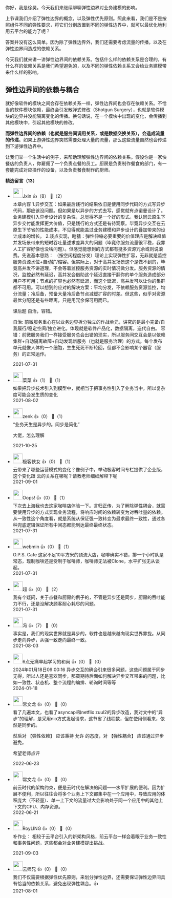 你好，我是徐昊。今天我们来继续聊聊弹性边界对业务建模的影响。

上节课我们介绍了弹性边界的概念，以及弹性优先原则。照此来看，我们是不是按照组件不同的弹性要求，将它们分别放置到不同的弹性边界中，就可以最优化地利用云平台的能力了呢？

答案并没有这么简单。因为除了弹性边界外，我们还需要考虑流量的传播，以及在弹性边界间造成的依赖关系。

今天我们就来讲一讲弹性边界间的依赖关系。包括什么样的依赖关系是合理的，有什么样的依赖关系是我们希望避免的，以及不同的弹性依赖关系又会给业务建模带来什么样的影响。

## 弹性边界间的依赖与耦合

就好像软件的模块之间会存在依赖关系一样，弹性边界间也会存在依赖关系。不恰当的软件模块依赖，最终会引发散弹式修改（Shotgun Surgery），也就是软件模块的边界并没能隔离变化的传播。换句话说，在一个模块中出现的变化，会传播到其他模块中，引起其他模块的修改。

**而弹性边界间的依赖（也就是服务间调用关系，或是数据交换关系），会造成流量的传递**。如果上游弹性边界突然需要处理大量的流量，那么这些流量自然也会传递到下游弹性边界中。

让我们举一个生活中的例子，来帮助理解弹性边界间的依赖关系。假设你是一家快餐店的负责人，你雇佣了一个负责点餐的员工。厨房是负责制作餐食的部门，有一套能完成对应操作的设备，以及负责餐食制作的厨师。
<div><strong>精选留言（13）</strong></div><ul>
<li><img src="https://static001.geekbang.org/account/avatar/00/13/17/27/ec30d30a.jpg" width="30px"><span>Jxin</span> 👍（8） 💬（2）<div>本章内容
1.异步交互：如果最后践行的结果依旧是使用同步代码的方式写异步代码，那应该没问题。但如果是以异步的方式去写，感觉就有点诺曼设计了。业务建模引入异步设计的复杂性，总觉得不是一个好的形式。我认同云原生下异步交付能发挥更大价值，只是践行的方式还是有待观察。毕竟异步交互在云原生下节省的性能成本，不见得就能盖过业务建模和异步设计的叠加带来的设计成本的增长。
2.谈点实现，瞎猜：弹性伸缩必要重要的价值理应是解决峰值并发场景带来的短时吞吐量述求差异大的问题（毕竟你服务流量很平稳，我靠人工扩容好像也没啥问题）。但感觉能想到的方式都有挺多资源冗余或则说浪费。先说基本思路： （按空闲程度分发）理论上实现弹性扩容，无非就是监控服务资源水位+自动扩&#47;缩容。但实际上，对于高并发场景这个是做不到的，毕竟高并发不讲道理，不会等着监控服务资源的实时情况做分发。服务资源的情况，监控必然有延迟，高并发会借助这个延迟直接干翻你的单个服务造成部分用户不可用；节点的扩容也必然有延迟，而这个延迟，高并发可以让你的集群都不可用。可以想到的应对的解决方案：平均分发，不依赖服务资源监控，均分流量；冷后备，预备大量冷后备节点减缓扩容的时差。但这些，似乎对资源最优分配还是有些距离，只是用冗余保可用而已。

课后题
自治，容错。

自治:  前微服务重心在以业务边界拆分独立的作战单元，讲究的是最小完备&#47;自我履行&#47;稳定空间&#47;独立进化。体现就是软件产品化，数据隔离，迭代自由。
容错：前微服务我们一样接受服务总会出错的现实，所以服务间交互会是以依赖集群+自动隔离故障+自动发现新服务（也就是服务治理）的方式。每个发布单元就像人体的一个细胞，生生死死不断轮回，但都不会影响某个器官（服务）的正常运作。</div>2021-07-31</li><br/><li><img src="https://static001.geekbang.org/account/avatar/00/18/9b/ba/7f42f28b.jpg" width="30px"><span>菜菜</span> 👍（1） 💬（1）<div>如果把异步技术引入到模型中，就相当于把事务性引入了业务当中，所以复杂度可能会发生质的变化</div>2021-08-02</li><br/><li><img src="https://static001.geekbang.org/account/avatar/00/0f/77/a5/c5ae871d.jpg" width="30px"><span>zenk</span> 👍（0） 💬（1）<div>“业务天生是异步的。同步是简化”

大佬，怎么理解</div>2021-10-25</li><br/><li><img src="https://static001.geekbang.org/account/avatar/00/29/c3/14/5208adb5.jpg" width="30px"><span>极客侠女</span> 👍（0） 💬（1）<div>云带来了哪些运营模式的变化？像例子中，举动极客时间专栏提供了企业版，这个变化跟 云的关系在哪呢？请教老师细细解释下呢</div>2021-09-01</li><br/><li><img src="https://static001.geekbang.org/account/avatar/00/16/93/32/e11fcd33.jpg" width="30px"><span>Oops!</span> 👍（0） 💬（1）<div>下次去上海我也去这家咖啡店体验一下。言归正传，为了解除弹性耦合，就需要使用异步的方式实现业务流程，将响应时间的依赖转变为对吞吐量的依赖。从一致性这个角度看，就是系统从保证强一致转变为最求最终一致性，通过各种兜底逻辑保证所有中间态都能到达最终最终状态。</div>2021-07-31</li><br/><li><img src="https://static001.geekbang.org/account/avatar/00/0f/f9/e6/47742988.jpg" width="30px"><span>webmin</span> 👍（0） 💬（1）<div> O.P.S. Cafe 这家不足10平方米的顶流大店，咖啡确实不错，排一个小时队是常态，现制咖啡还是受制于咖啡师，咖啡师无法被Clone，水平扩张无从谈起。</div>2021-07-31</li><br/><li><img src="https://static001.geekbang.org/account/avatar/00/0f/59/73/e0aa8c84.jpg" width="30px"><span>超</span> 👍（0） 💬（2）<div>我有个疑问，关于点餐和厨房的例子的，不管是异步还是同步，厨房的吞吐能力不行，还是没解决顾客耐心耗尽的问题。</div>2021-07-31</li><br/><li><img src="https://static001.geekbang.org/account/avatar/00/11/b9/81/1680ec3f.jpg" width="30px"><span>冯</span> 👍（7） 💬（0）<div>事实是，我们的现实世界就是异步的，软件也是越来越向现实世界靠拢。从同步走向异步，从强一致走向最终一致。</div>2021-08-03</li><br/><li><img src="https://static001.geekbang.org/account/avatar/00/19/fd/58/1af629c7.jpg" width="30px"><span>6点无痛早起学习的和尚</span> 👍（0） 💬（0）<div>2024年01月18日09:00:16
异步交互的确会引来很多问题，这些问题属于同步无得，所以人还是喜欢同步，那蛮期待后面如何解决异步交互带来的问题，比如一致性、状态机、整个流程的编排、轮询时间等等</div>2024-01-18</li><br/><li><img src="https://static001.geekbang.org/account/avatar/00/12/61/2d/65f016bf.jpg" width="30px"><span>常文龙</span> 👍（0） 💬（0）<div>看了几遍本文，也看了asyncapi和netflix zuul2的异步改造，我对文中的“异步”的理解，是采用nio方式发起请求，这节省了线程数，但在使用侧看来，依然是同步的。

然后对 【弹性依赖】 应该秉持 允许 的态度，对 【弹性耦合】 应该通过异步避免。

希望老师点评</div>2022-06-23</li><br/><li><img src="https://static001.geekbang.org/account/avatar/00/12/61/2d/65f016bf.jpg" width="30px"><span>常文龙</span> 👍（0） 💬（0）<div>前云时代的架构约束，便是云时代在解决的问题——水平扩展的便利。因为扩展不便利，所以往往会将多个业务上下文都集中在一个应用中，导致应用的体积庞大（不轻量）、单一上下文的流量过大会影响处于同一个应用中的其他上下文的CPU、内存资源。</div>2022-06-21</li><br/><li><img src="https://static001.geekbang.org/account/avatar/00/0f/e7/ba/aceadf0b.jpg" width="30px"><span>RoyLING</span> 👍（0） 💬（0）<div>补作业：
相较于云平台引入的新架构风格，前云平台一样会着眼于业务一致性和事务性问题，这些都会对业务建模提出挑战。
</div>2021-09-03</li><br/><li><img src="https://static001.geekbang.org/account/avatar/00/12/66/11/f7408e3e.jpg" width="30px"><span>云师兄</span> 👍（0） 💬（0）<div>我们不仅需要根据弹性优先原则，来划分弹性边界，还需要保证弹性边界间具有恰当的依赖关系，避免出现弹性耦合。👍</div>2021-08-01</li><br/>
</ul>
